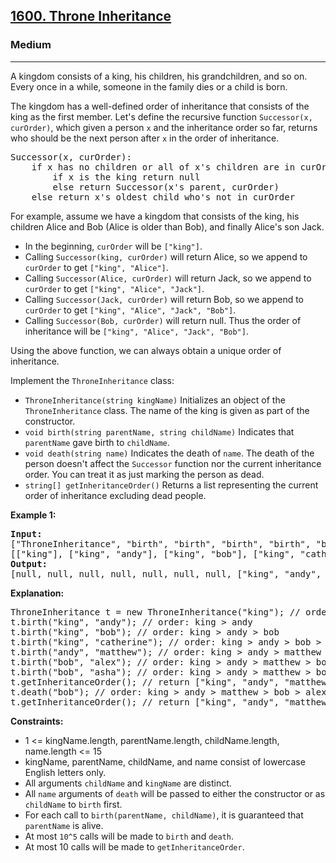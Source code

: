 <h2><a href="https://leetcode.com/problems/throne-inheritance">1600. Throne Inheritance</a></h2>
<h3>Medium</h3>
<hr>
<p>A kingdom consists of a king, his children, his grandchildren, and so on. Every once in a while, someone in the family dies or a child is born.</p>
<p>The kingdom has a well-defined order of inheritance that consists of the king as the first member. Let's define the recursive function <code>Successor(x, curOrder)</code>, which given a person <code>x</code> and the inheritance order so far, returns who should be the next person after <code>x</code> in the order of inheritance.</p>

<pre>
Successor(x, curOrder):
    if x has no children or all of x's children are in curOrder:
        if x is the king return null
        else return Successor(x's parent, curOrder)
    else return x's oldest child who's not in curOrder
</pre>

<p>For example, assume we have a kingdom that consists of the king, his children Alice and Bob (Alice is older than Bob), and finally Alice's son Jack.</p>
<ul>
<li>In the beginning, <code>curOrder</code> will be <code>["king"]</code>.</li>
<li>Calling <code>Successor(king, curOrder)</code> will return Alice, so we append to <code>curOrder</code> to get <code>["king", "Alice"]</code>.</li>
<li>Calling <code>Successor(Alice, curOrder)</code> will return Jack, so we append to <code>curOrder</code> to get <code>["king", "Alice", "Jack"]</code>.</li>
<li>Calling <code>Successor(Jack, curOrder)</code> will return Bob, so we append to <code>curOrder</code> to get <code>["king", "Alice", "Jack", "Bob"]</code>.</li>
<li>Calling <code>Successor(Bob, curOrder)</code> will return null. Thus the order of inheritance will be <code>["king", "Alice", "Jack", "Bob"]</code>.</li>
</ul>
<p>Using the above function, we can always obtain a unique order of inheritance.</p>

<p>Implement the <code>ThroneInheritance</code> class:</p>
<ul>
<li><code>ThroneInheritance(string kingName)</code> Initializes an object of the <code>ThroneInheritance</code> class. The name of the king is given as part of the constructor.</li>
<li><code>void birth(string parentName, string childName)</code> Indicates that <code>parentName</code> gave birth to <code>childName</code>.</li>
<li><code>void death(string name)</code> Indicates the death of <code>name</code>. The death of the person doesn't affect the <code>Successor</code> function nor the current inheritance order. You can treat it as just marking the person as dead.</li>
<li><code>string[] getInheritanceOrder()</code> Returns a list representing the current order of inheritance excluding dead people.</li>
</ul>

<p><strong>Example 1:</strong></p>

<pre>
<strong>Input:</strong> 
["ThroneInheritance", "birth", "birth", "birth", "birth", "birth", "birth", "getInheritanceOrder", "death", "getInheritanceOrder"]
[["king"], ["king", "andy"], ["king", "bob"], ["king", "catherine"], ["andy", "matthew"], ["bob", "alex"], ["bob", "asha"], [null], ["bob"], [null]]
<strong>Output:</strong> 
[null, null, null, null, null, null, null, ["king", "andy", "matthew", "bob", "alex", "asha", "catherine"], null, ["king", "andy", "matthew", "alex", "asha", "catherine"]]
</pre>

<p><strong>Explanation:</strong></p>
<pre>
ThroneInheritance t = new ThroneInheritance("king"); // order: king
t.birth("king", "andy"); // order: king > andy
t.birth("king", "bob"); // order: king > andy > bob
t.birth("king", "catherine"); // order: king > andy > bob > catherine
t.birth("andy", "matthew"); // order: king > andy > matthew > bob > catherine
t.birth("bob", "alex"); // order: king > andy > matthew > bob > alex > catherine
t.birth("bob", "asha"); // order: king > andy > matthew > bob > alex > asha > catherine
t.getInheritanceOrder(); // return ["king", "andy", "matthew", "bob", "alex", "asha", "catherine"]
t.death("bob"); // order: king > andy > matthew > bob > alex > asha > catherine
t.getInheritanceOrder(); // return ["king", "andy", "matthew", "alex", "asha", "catherine"]
</pre>

<p><strong>Constraints:</strong></p>
<ul>
<li>1 <= kingName.length, parentName.length, childName.length, name.length <= 15</li>
<li>kingName, parentName, childName, and name consist of lowercase English letters only.</li>
<li>All arguments <code>childName</code> and <code>kingName</code> are distinct.</li>
<li>All <code>name</code> arguments of <code>death</code> will be passed to either the constructor or as <code>childName</code> to <code>birth</code> first.</li>
<li>For each call to <code>birth(parentName, childName)</code>, it is guaranteed that <code>parentName</code> is alive.</li>
<li>At most <code>10^5</code> calls will be made to <code>birth</code> and <code>death</code>.</li>
<li>At most 10 calls will be made to <code>getInheritanceOrder</code>.</li>
</ul>
